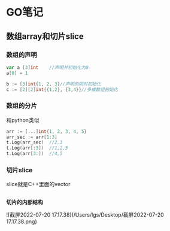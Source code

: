 # GO笔记

## 数组array和切片slice

### 数组的声明

```go
var a [3]int	//声明并初始化为0
a[0] = 1

b := [3]int{1, 2, 3}//声明的同时初始化
c := [2][2]int{{1,2}, {3,4}}//多维数组初始化
```

### 数组的分片

和python类似

```go
arr := [...]int{1, 2, 3, 4, 5}
arr_sec := arr[1:3]
t.Log(arr_sec)	//2,3
t.Log(arr[:3])	//1,2,3
t.Log(arr[3:])	//4,5
```

### 切片slice

slice就是C++里面的vector

```go

```

**切片的内部结构**

![截屏2022-07-20 17.17.38](/Users/lgs/Desktop/截屏2022-07-20 17.17.38.png)



